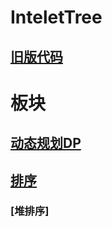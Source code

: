 # InteletTree
## [旧版代码](https://github.com/HCMY/InteletTree/tree/master/Leetcode)
# 板块
## [动态规划DP](https://github.com/HCMY/InteletTree/wiki/Dynamic-Programming)
## [排序]()
### [堆排序]
